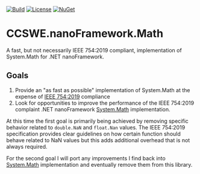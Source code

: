 [![Build](https://github.com/CoryCharlton/CCSWE.nanoFramework.Math/actions/workflows/build-solution.yml/badge.svg)](https://github.com/CoryCharlton/CCSWE.nanoFramework.Math/actions/workflows/build-solution.yml) [![License](https://img.shields.io/badge/License-MIT-blue.svg)](LICENSE) [![NuGet](https://img.shields.io/nuget/dt/CCSWE.nanoFramework.Math.svg?label=NuGet&style=flat&logo=nuget)](https://www.nuget.org/packages/CCSWE.nanoFramework.Math/) 

# CCSWE.nanoFramework.Math

A fast, but not necessarily IEEE 754:2019 compliant, implementation of System.Math for .NET nanoFramework.

## Goals

1. Provide an "as fast as possible" implementation of System.Math at the expense of [IEEE 754:2019](https://ieeexplore.ieee.org/document/8766229) compliance
2. Look for opportunities to improve the performance of the IEEE 754:2019 complaint .NET nanoFramework [System.Math](https://github.com/nanoframework/System.Math) implementation.
 
At this time the first goal is primarily being achieved by removing specific behavior related to `double.NaN` and `float.Nan` values. The IEEE 754:2019 specification provides clear guidelines on how certain function should behave related to NaN values but this adds additional overhead that is not always required.

For the second goal I will port any improvements I find back into [System.Math](https://github.com/nanoframework/System.Math) implementation and eventually remove them from this library.